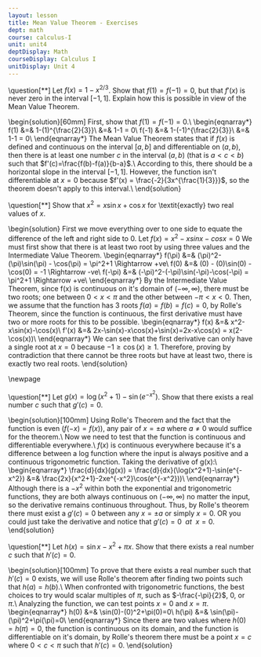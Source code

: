 ```yaml
---
layout: lesson
title: Mean Value Theorem - Exercises
dept: math
course: calculus-I
unit: unit4
deptDisplay: Math
courseDisplay: Calculus I
unitDisplay: Unit 4
---
```


\question[$**$] Let $f(x) = 1-x^{2/3}$. Show that $f(1) = f(-1) =0$, but that $f'(x)$ is never zero in the interval $[-1,1]$. Explain how this is possible in view of the Mean Value Theorem.

\begin{solution}[60mm]
First, show that $f(1)=f(-1)=0$.\\
\begin{eqnarray*}
f(1) &=& 1-(1)^{\frac{2}{3}}\\
&=& 1-1 = 0\\
f(-1) &=& 1-(-1)^{\frac{2}{3}}\\
&=& 1-1 = 0\\
\end{eqnarray*}
The Mean Value Theorem states that if $f(x)$ is defined and continuous on the interval $[a,b]$ and differentiable on $(a,b)$, then there is at least one number $c$ in the interval $(a,b)$ (that is $a < c < b$) such that $f'(c)=\frac{f(b)-f(a)}{b-a}$.\\
According to this, there should be a horizontal slope in the interval $[-1,1]$. However, the function isn't differentiable at $x=0$ because $f'(x) = \frac{-2}{3x^{\frac{1}{3}}}$, so the theorem doesn't apply to this interval.\\
\end{solution}

\question[$**$] Show that $x^2 = x\sin x + \cos x$ for \textit{exactly} two real values of $x$.

\begin{solution}
First we move everything over to one side to equate the difference of the left and right side to 0. Let $f(x) = x^2-xsinx-cosx = 0$
We must first show that there is at least two root by using three values and the Intermediate Value Theorem.
\begin{eqnarray*}
f(\pi) &=& (\pi)^2-(\pi)\sin(\pi) - \cos(\pi) = \pi^2+1 \Rightarrow +ve\\
f(0) &=& (0) - (0)\sin(0) - \cos(0) = -1 \Rightarrow -ve\\
f(-\pi) &=& (-\pi)^2-(-\pi)\sin(-\pi)-\cos(-\pi) = \pi^2+1 \Rightarrow +ve\\
\end{eqnarray*}
By the Intermediate Value Theorem, since f(x) is continuous on it's domain of $(-\infty,\infty)$, there must be two roots; one between $0<x<\pi$ and the other between $-\pi<x<0$.
Then, we assume that the function has 3 roots $f(a)=f(b)=f(c)=0$, by Rolle's Theorem, since the function is continuous, the first derivative must have two or more roots for this to be possible.
\begin{eqnarray*}
f(x) &=& x^2-x\sin(x)-\cos(x)\\
f'(x) &=& 2x-\sin(x)-x\cos(x)+\sin(x)=2x-x\cos(x) = x(2-\cos(x))\\
\end{eqnarray*}
We can see that the first derivative can only have a single root at $x=0$ because $-1\geq\cos(x)\geq1$.
Therefore, proving by contradiction that there cannot be three roots but have at least two, there is exactly two real roots.
\end{solution}

\newpage

\question[$**$] Let $g(x) = \log(x^2 + 1) - \sin\left(e^{-x^2}\right)$. Show that there exists a real number $c$ such that $g'(c) = 0$.

\begin{solution}[100mm]
Using Rolle's Theorem and the fact that the function is even ($f(-x)=f(x)$), any pair of $x=\pm a$ where $a\neq0$ would suffice for the theorem.\\
Now we need to test that the function is continuous and differentiable everywhere.\\
$f(x)$ is continuous everywhere because it's a difference between a log function where the input is always positive and a continuous trigonometric function.
Taking the derivative of g(x):\\
\begin{eqnarray*}
\frac{d}{dx}(g(x)) = \frac{d}{dx}(\log(x^2+1)-\sin(e^{-x^2}) &=& \frac{2x}{x^2+1}-2xe^{-x^2}\cos(e^{-x^2}))\\
\end{eqnarray*}
Although there is a $-x^2$ within both the exponential and trigonometric functions, they are both always continuous on ($-\infty,\infty$) no matter the input, so the derivative remains continuous throughout.
Thus, by Rolle's theorem there must exist a $g'(c)=0$ between any $x=\pm a$ or simply $x=0$.
OR you could just take the derivative and notice that $g'(c)=0 \enspace at \enspace x=0$.
\end{solution}

\question[$**$] Let $h(x) = \sin x - x^2 + \pi x$. Show that there exists a real number $c$ such that $h'(c) = 0$.

\begin{solution}[100mm]
To prove that there exists a real number such that $h'(c)=0$ exists, we will use Rolle's theorem after finding two points such that $h(a)=h(b)$.\\
When confronted with trigonometric functions, the best choices to try would scalar multiples of $\pi$, such as $-\frac{-\pi}{2}$, $0$, or $\pi$.\\
Analyzing the function, we can test points $x = 0$ and $x = \pi$.
\begin{eqnarray*}
h(0) &=& \sin(0)-(0)^2+\pi(0)=0\\
h(\pi) &=& \sin(\pi)-(\pi)^2+\pi(\pi)=0\\
\end{eqnarray*}
Since there are two values where $h(0)=h(\pi)=0$, the function is continuous on its domain, and the function is differentiable on it's domain, by Rolle's theorem there must be a point $x=c$ where $0<c<\pi$ such that $h'(c) = 0$.
\end{solution}
